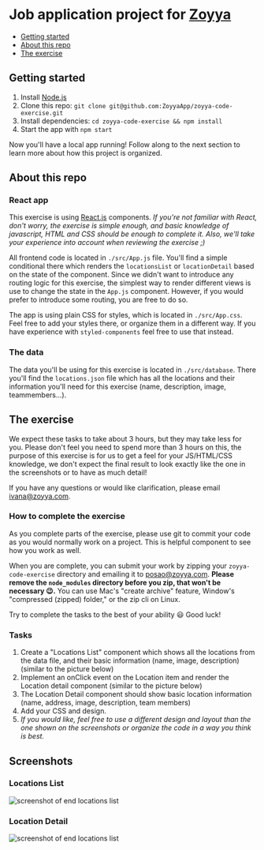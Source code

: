 # Job application project for [Zoyya](https://www.zoyya.com)

* [Getting started](#getting-started)
* [About this repo](#about-this-repo)
* [The exercise](#the-exercise)

## Getting started

1. Install [Node.js](https://nodejs.org/en/) 
2. Clone this repo: `git clone git@github.com:ZoyyaApp/zoyya-code-exercise.git`
3. Install dependencies: `cd zoyya-code-exercise && npm install`
4. Start the app with `npm start`

Now you'll have a local app running! Follow along to the next section
to learn more about how this project is organized.

## About this repo

### React app

This exercise is using [React.js](https://reactjs.org/docs/hello-world.html) components. *If you're not familiar with React, don't worry, the exercise is simple enough, and basic knowledge of javascript, HTML and CSS should be enough to complete it. Also, we'll take your experience into account when reviewing the exercise ;)*

All frontend code is located in `./src/App.js` file. You'll find a simple conditional there which renders the `locationsList` or `locationDetail` based on the state of the component. Since we didn't want to introduce any routing logic for this exercise, the simplest way to render different views is use to change the state in the `App.js` component. However, if you would prefer to introduce some routing, you are free to do so.

The app is using plain CSS for styles, which is located in `./src/App.css`. Feel free to add your styles there, or organize them in a different way. If you have experience with `styled-components` feel free to use that instead.

### The data

The data you'll be using for this exercise is located in `./src/database`. There you'll find the `locations.json` file which has all the locations and their information you'll need for this exercise (name, description, image, teammembers...).


## The exercise

We expect these tasks to take about 3 hours, but they may take less for you. Please don't feel you need to spend more than 3 hours on this, the purpose of this exercise is for us to get a feel for your JS/HTML/CSS knowledge, we don't expect the final result to look exactly like the one in the screenshots or to have as much detail! 

If you have any questions or would like clarification, please email ivana@zoyya.com. 

### How to complete the exercise

As you complete parts of the exercise, please use git to commit your code as you would normally work on a project. This is helpful component to see how you work as well.

When you are complete, you can submit your work by zipping your `zoyya-code-exercise` directory and emailing it to posao@zoyya.com. **Please remove the `node_modules` directory before you zip, that won't be necessary 😉.** You can use Mac's "create archive" feature, Window's "compressed (zipped) folder," or the zip cli on Linux.

Try to complete the tasks to the best of your ability 😃 Good luck!

### Tasks

1. Create a "Locations List" component which shows all the locations from the data file, and their basic information (name, image, description) (similar to the picture below)
2. Implement an onClick event on the Location item and render the Location detail component (similar to the picture below)
3. The Location Detail component should show basic location information (name, address, image, description, team members)
4. Add your CSS and design. 
5. *If you would like, feel free to use a different design and layout than the one shown on the screenshots or organize the code in a way you think is best.*


## Screenshots

### Locations List

![screenshot of end locations list](https://uploads-ssl.webflow.com/5f104abb3aa5a96156dbb059/6027b3d9f2efac4516eac50b_locationsList.png)

### Location Detail

![screenshot of end locations list](https://uploads-ssl.webflow.com/5f104abb3aa5a96156dbb059/6027b3f1b18b474ea35a9b62_location.png)


